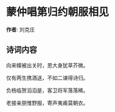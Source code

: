 # 蒙仲唱第归约朝服相见

**作者**: 刘克庄

## 诗词内容

向来幞被出关时，恩大身犹草芥微。

仅有两生携酒送，不如二谏得诗归。

负杨临贺滔滔是，客卫将军落落稀。

老接亲朋惟野服，寄声夷甫莫朝衣。

